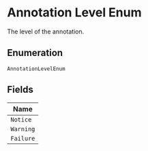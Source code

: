 
# Annotation Level Enum

The level of the annotation.

## Enumeration

`AnnotationLevelEnum`

## Fields

| Name |
|  --- |
| `Notice` |
| `Warning` |
| `Failure` |

